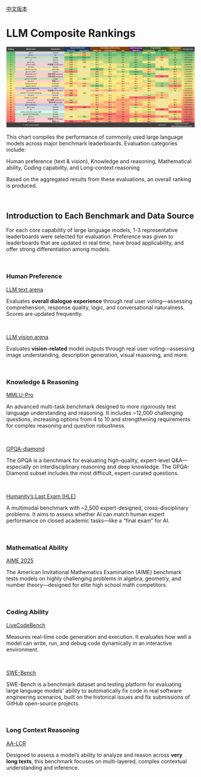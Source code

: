 [中文版本](README-zh.md)

# LLM Composite Rankings

![](25-09-07/en.png)

This chart compiles the performance of commonly used large language models across major benchmark leaderboards. Evaluation categories include:

Human preference (text & vision), Knowledge and reasoning, Mathematical ability, Coding capability, and Long-context reasoning

Based on the aggregated results from these evaluations, an overall ranking is produced.

<br>

## Introduction to Each Benchmark and Data Source

For each core capability of large language models, 1-3 representative leaderboards were selected for evaluation. Preference was given to leaderboards that are updated in real time, have broad applicability, and offer strong differentiation among models.

<br>

### Human Preference

[LLM text arena](https://huggingface.co/spaces/lmarena-ai/lmarena-leaderboard)

Evaluates **overall dialogue experience** through real user voting—assessing comprehension, response quality, logic, and conversational naturalness. Scores are updated frequently.

<br>

[LLM vision arena](https://huggingface.co/spaces/lmarena-ai/lmarena-leaderboard)

Evaluates **vision-related** model outputs through real user voting—assessing image understanding, description generation, visual reasoning, and more.

<br>

### Knowledge & Reasoning

[MMLU-Pro](https://artificialanalysis.ai/evaluations/mmlu-pro)

An advanced multi-task benchmark designed to more rigorously test language understanding and reasoning. It includes ~12,000 challenging questions, increasing options from 4 to 10 and strengthening requirements for complex reasoning and question robustness.

<br>

[GPQA-diamond](https://github.com/idavidrein/gpqa)

The GPQA is a benchmark for evaluating high-quality, expert-level Q&A—especially on interdisciplinary reasoning and deep knowledge. The GPQA-Diamond subset includes the most difficult, expert-curated questions.

<br>

[Humanity’s Last Exam (HLE)](https://artificialanalysis.ai/evaluations/humanitys-last-exam)

A multimodal benchmark with ~2,500 expert-designed, cross-disciplinary problems. It aims to assess whether AI can match human expert performance on closed academic tasks—like a “final exam” for AI.

<br>

### Mathematical Ability

[AIME 2025](https://artificialanalysis.ai/evaluations/aime-2025)

The American Invitational Mathematics Examination (AIME) benchmark tests models on highly challenging problems in algebra, geometry, and number theory—designed for elite high school math competitors.

<br>

### Coding Ability

[LiveCodeBench](https://livecodebench.github.io/leaderboard.html)

Measures real-time code generation and execution. It evaluates how well a model can write, run, and debug code dynamically in an interactive environment.

<br>

[SWE-Bench](https://www.swebench.com/)

SWE-Bench is a benchmark dataset and testing platform for evaluating large language models' ability to automatically fix code in real software engineering scenarios, built on the historical issues and fix submissions of GitHub open-source projects.

<br>

### Long Context Reasoning

[AA-LCR](https://artificialanalysis.ai/evaluations/artificial-analysis-long-context-reasoning)

Designed to assess a model’s ability to analyze and reason across **very long texts**, this benchmark focuses on multi-layered, complex contextual understanding and inference.

<br>

<!-- ### Multimodal Ability

[MMMU](https://mmmu-benchmark.github.io/)

A large-scale, interdisciplinary benchmark focused on assessing a model’s ability to reason across text and image modalities. It covers a wide variety of academic topics and real-world scenarios. -->